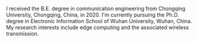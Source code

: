 I received the B.E. degree in communication engineering from Chongqing University, Chongqing, China, in 2020. I'm currently pursuing the Ph.D. degree in Electronic Information School of Wuhan University, Wuhan, China. My research interests include edge computing and the associated wireless transmission.


